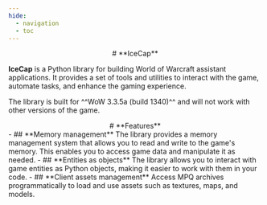 ```yaml
---
hide:
  - navigation
  - toc
---
```

<div style="text-align: center" markdown># **IceCap**</div>

**IceCap** is a Python library for building World of Warcraft assistant applications.
It provides a set of tools and utilities to interact with the game, automate tasks, and enhance the gaming experience.

The library is built for ^^WoW 3.3.5a (build 1340)^^ and will not work with other versions of the game.

<div style="text-align: center" markdown># **Features**</div>
<div class="grid cards" markdown>
- ## **Memory management**
The library provides a memory management system that allows you to read and write to the game's memory.
This enables you to access game data and manipulate it as needed.
- ## **Entities as objects**
The library allows you to interact with game entities as Python objects, making it easier to work with them in your code.
- ## **Client assets management**
Access MPQ archives programmatically to load and use assets such as textures, maps, and models.
</div>